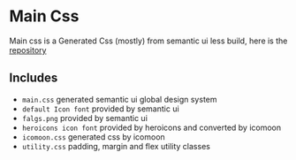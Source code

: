 # Main Css

Main css is a Generated Css (mostly) from semantic ui less build, here is the [repository](https://github.com/otlichnyy/nstq-semantic-style)

## Includes

- `main.css` generated semantic ui global design system
- `default Icon font` provided by semantic ui
- `falgs.png` provided by semantic ui
- `heroicons icon font` provided by heroicons and converted by icomoon
- `icomoon.css` generated css by icomoon
- `utility.css` padding, margin and flex utility classes
